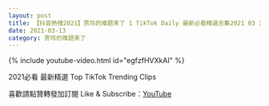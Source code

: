 ```yaml
---
layout: post
title: 【抖音熱搜2021】贾玲的难题来了 1 TikTok Daily 最新必看精選合集2021 03 13
date: 2021-03-13
category: 贾玲的难题来了
---
```


{% include youtube-video.html id="egfzfHVXkAI" %}

2021必看 最新精選 Top TikTok Trending Clips

喜歡請點贊轉發加訂閱 Like & Subscribe：[YouTube](https://www.youtube.com/channel/UCAoR7VcanIPd04uEq_GIylA/videos)

